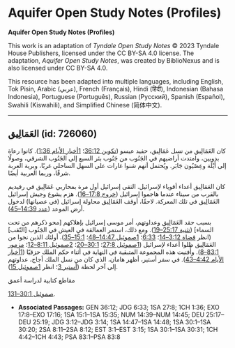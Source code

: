 # Aquifer Open Study Notes (Profiles)

**Aquifer Open Study Notes (Profiles)**

This work is an adaptation of *Tyndale Open Study Notes* © 2023 Tyndale House Publishers, licensed under the CC BY\-SA 4\.0 license. The adaptation, *Aquifer Open Study Notes*, was created by BiblioNexus and is also licensed under CC BY\-SA 4\.0\.

This resource has been adapted into multiple languages, including English, Tok Pisin, Arabic (عربي), French (Français), Hindi (हिंदी), Indonesian (Bahasa Indonesia), Portuguese (Português), Russian (Русский), Spanish (Español), Swahili (Kiswahili), and Simplified Chinese (简体中文).



--------------------------------

## العَمَالِيق (id: 726060)

كان العَمَالِيق من نسل عَمَالِيق، حفيد عيسو ([تكوين 36:12](https://ref.ly/Gen36:12)؛ [1أخبار الأيام 1:36](https://ref.ly/1Chr1:36)). كانوا رعاة بدويين، وامتدت أراضيهم في الجَنُوب من جَنُوب بئر السبع إلى الجَنُوب الشرقي، وصولًا إلى أَيْلَة وعِصْيُون جَابَر. ويُحتمل أنهم شنوا غارات على السهل الساحلي غربًا، وبرية العربة شرقًا، وربما العربية أيضًا.

كان العَمَالِيق أعداء أقوياء لإسرائيل. التقى إسرائيل أول مرة بمحاربي عَمَالِيق في رفيديم بالقرب من سيناء عندما هاجموا إسرائيل ([خروج 17:8–16](https://ref.ly/Exod17:8-Exod17:16)). هزم يشوع وجيش إسرائيل العَمَالِيق في تلك المعركة. لاحقًا، أوقف العَمَالِيق محاولة إسرائيل (في عصيانها) لدخول أرض الموعد ([عدد 14:39–45](https://ref.ly/Num14:39-Num14:45)).

بسبب حقد العَمَالِيق وعداوتهم، أمر موسى إسرائيل بإهلاكهم \[محو ذكرهم من تحت السماء] ([تثنية 25:17–19](https://ref.ly/Deut25:17-Deut25:19)). ومع ذلك، استمر العمالقة في العيش في الجَنُوب \[النّقب] (انظر [قضاة 3:12–14](https://ref.ly/Judg3:12-Judg3:14)؛ [6:33](https://ref.ly/Judg6:33)؛ [1صموئيل 14:47–48](https://ref.ly/1Sam14:47-1Sam14:48)؛ [15:1–35](https://ref.ly/1Sam15:1-1Sam15:35)). أولئك الذين نجوا من العَمَالِيق ظلوا أعداء لإسرائيل ([1صموئيل 27:8](https://ref.ly/1Sam27:8)؛ [30:1–20](https://ref.ly/1Sam30:1-1Sam30:20)؛ [2صموئيل 8:11–12](https://ref.ly/2Sam8:11-2Sam8:12)؛ [مزمور 83:1–8](https://ref.ly/Ps83:1-Ps83:8)). وأُفنيت هذه المجموعة المتبقية في النهاية في أثناء حكم الملك حزقيّا ([1أخبار الأيام 4:42–43](https://ref.ly/1Chr4:42-1Chr4:43)). في سفر أستير، أظهر هامان، الذي كان من نسل الملك أجاج، عداوتهم إلى آخر لحظة ([أستير 3](https://ref.ly/Esth3:1-Esth3:15)؛ انظر [1صموئيل 15](https://ref.ly/1Sam15:1-1Sam15:35)).

مقاطع كتابية لدراسة أعمق

[1صموئيل 30:1–31](https://ref.ly/1Sam30:1-1Sam30:31).

* **Associated Passages:** GEN 36:12; JDG 6:33; 1SA 27:8; 1CH 1:36; EXO 17:8–EXO 17:16; 1SA 15:1–1SA 15:35; NUM 14:39–NUM 14:45; DEU 25:17–DEU 25:19; JDG 3:12–JDG 3:14; 1SA 14:47–1SA 14:48; 1SA 30:1–1SA 30:20; 2SA 8:11–2SA 8:12; EST 3:1–EST 3:15; 1SA 30:1–1SA 30:31; 1CH 4:42–1CH 4:43; PSA 83:1–PSA 83:8

